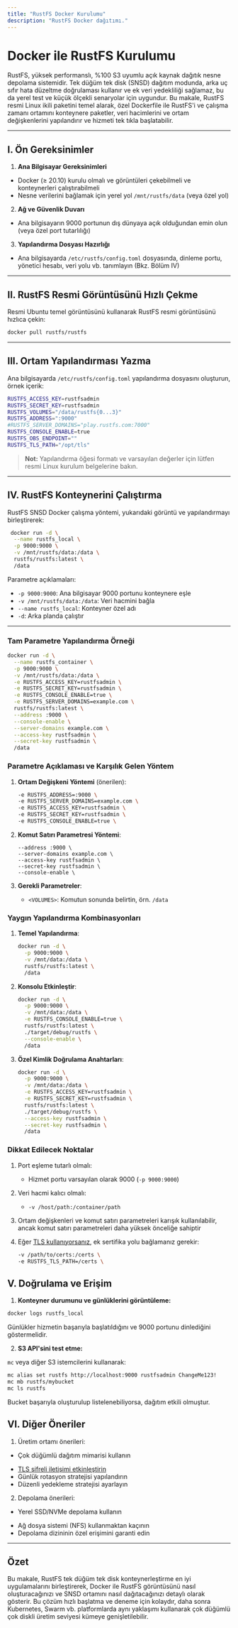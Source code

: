 ```yaml
---
title: "RustFS Docker Kurulumu"
description: "RustFS Docker dağıtımı."
---
```


# Docker ile RustFS Kurulumu

RustFS, yüksek performanslı, %100 S3 uyumlu açık kaynak dağıtık nesne depolama sistemidir. Tek düğüm tek disk (SNSD) dağıtım modunda, arka uç sıfır hata düzeltme doğrulaması kullanır ve ek veri yedekliliği sağlamaz, bu da yerel test ve küçük ölçekli senaryolar için uygundur.
Bu makale, RustFS resmi Linux ikili paketini temel alarak, özel Dockerfile ile RustFS'i ve çalışma zamanı ortamını konteynere paketler, veri hacimlerini ve ortam değişkenlerini yapılandırır ve hizmeti tek tıkla başlatabilir.

---

## I. Ön Gereksinimler

1. **Ana Bilgisayar Gereksinimleri**

* Docker (≥ 20.10) kurulu olmalı ve görüntüleri çekebilmeli ve konteynerleri çalıştırabilmeli
* Nesne verilerini bağlamak için yerel yol `/mnt/rustfs/data` (veya özel yol)

2. **Ağ ve Güvenlik Duvarı**

* Ana bilgisayarın 9000 portunun dış dünyaya açık olduğundan emin olun (veya özel port tutarlılığı)

3. **Yapılandırma Dosyası Hazırlığı**

* Ana bilgisayarda `/etc/rustfs/config.toml` dosyasında, dinleme portu, yönetici hesabı, veri yolu vb. tanımlayın (Bkz. Bölüm IV)

---

## II. RustFS Resmi Görüntüsünü Hızlı Çekme

Resmi Ubuntu temel görüntüsünü kullanarak RustFS resmi görüntüsünü hızlıca çekin:

```bash
docker pull rustfs/rustfs
```

---

## III. Ortam Yapılandırması Yazma

Ana bilgisayarda `/etc/rustfs/config.toml` yapılandırma dosyasını oluşturun, örnek içerik:

```bash
RUSTFS_ACCESS_KEY=rustfsadmin
RUSTFS_SECRET_KEY=rustfsadmin
RUSTFS_VOLUMES="/data/rustfs{0...3}"
RUSTFS_ADDRESS=":9000"
#RUSTFS_SERVER_DOMAINS="play.rustfs.com:7000"
RUSTFS_CONSOLE_ENABLE=true
RUSTFS_OBS_ENDPOINT=""
RUSTFS_TLS_PATH="/opt/tls"
```

> **Not:** Yapılandırma öğesi formatı ve varsayılan değerler için lütfen resmi Linux kurulum belgelerine bakın.

---

## IV. RustFS Konteynerini Çalıştırma

RustFS SNSD Docker çalışma yöntemi, yukarıdaki görüntü ve yapılandırmayı birleştirerek:

```bash
 docker run -d \
  --name rustfs_local \
  -p 9000:9000 \
  -v /mnt/rustfs/data:/data \
  rustfs/rustfs:latest \
  /data
```

Parametre açıklamaları:

* `-p 9000:9000`: Ana bilgisayar 9000 portunu konteynere eşle
* `-v /mnt/rustfs/data:/data`: Veri hacmini bağla
* `--name rustfs_local`: Konteyner özel adı
* `-d`: Arka planda çalıştır

---

### Tam Parametre Yapılandırma Örneği

```bash
docker run -d \
  --name rustfs_container \
  -p 9000:9000 \
  -v /mnt/rustfs/data:/data \
  -e RUSTFS_ACCESS_KEY=rustfsadmin \
  -e RUSTFS_SECRET_KEY=rustfsadmin \
  -e RUSTFS_CONSOLE_ENABLE=true \
  -e RUSTFS_SERVER_DOMAINS=example.com \
  rustfs/rustfs:latest \
  --address :9000 \
  --console-enable \
  --server-domains example.com \
  --access-key rustfsadmin \
  --secret-key rustfsadmin \
  /data
```

### Parametre Açıklaması ve Karşılık Gelen Yöntem

1. **Ortam Değişkeni Yöntemi** (önerilen):

   ```bash
   -e RUSTFS_ADDRESS=:9000 \
   -e RUSTFS_SERVER_DOMAINS=example.com \
   -e RUSTFS_ACCESS_KEY=rustfsadmin \
   -e RUSTFS_SECRET_KEY=rustfsadmin \
   -e RUSTFS_CONSOLE_ENABLE=true \
   ```

2. **Komut Satırı Parametresi Yöntemi**:

   ```
   --address :9000 \
   --server-domains example.com \
   --access-key rustfsadmin \
   --secret-key rustfsadmin \
   --console-enable \
   ```

3. **Gerekli Parametreler**:
    * `<VOLUMES>`: Komutun sonunda belirtin, örn. `/data`

### Yaygın Yapılandırma Kombinasyonları

1. **Temel Yapılandırma**:

   ```bash
   docker run -d \
     -p 9000:9000 \
     -v /mnt/data:/data \
     rustfs/rustfs:latest \
     /data
   ```

2. **Konsolu Etkinleştir**:

   ```bash
   docker run -d \
     -p 9000:9000 \
     -v /mnt/data:/data \
     -e RUSTFS_CONSOLE_ENABLE=true \
     rustfs/rustfs:latest \
     ./target/debug/rustfs \
     --console-enable \
     /data
   ```

3. **Özel Kimlik Doğrulama Anahtarları**:

   ```bash
   docker run -d \
     -p 9000:9000 \
     -v /mnt/data:/data \
     -e RUSTFS_ACCESS_KEY=rustfsadmin \
     -e RUSTFS_SECRET_KEY=rustfsadmin \
     rustfs/rustfs:latest \
     ./target/debug/rustfs \
     --access-key rustfsadmin \
     --secret-key rustfsadmin \
     /data
   ```

### Dikkat Edilecek Noktalar

1. Port eşleme tutarlı olmalı:
    * Hizmet portu varsayılan olarak 9000 (`-p 9000:9000`)

2. Veri hacmi kalıcı olmalı:
    * `-v /host/path:/container/path`

3. Ortam değişkenleri ve komut satırı parametreleri karışık kullanılabilir, ancak komut satırı parametreleri daha yüksek önceliğe sahiptir

4. Eğer [TLS kullanıyorsanız](../../integration/tls-configured.md), ek sertifika yolu bağlamanız gerekir:

   ```bash
   -v /path/to/certs:/certs \
   -e RUSTFS_TLS_PATH=/certs \
   ```

## V. Doğrulama ve Erişim

1. **Konteyner durumunu ve günlüklerini görüntüleme:**

 ```bash
 docker logs rustfs_local
 ```

 Günlükler hizmetin başarıyla başlatıldığını ve 9000 portunu dinlediğini göstermelidir.

2. **S3 API'sini test etme:**

 `mc` veya diğer S3 istemcilerini kullanarak:

 ```bash
 mc alias set rustfs http://localhost:9000 rustfsadmin ChangeMe123!
 mc mb rustfs/mybucket
 mc ls rustfs
 ```

 Bucket başarıyla oluşturulup listelenebiliyorsa, dağıtım etkili olmuştur.

## VI. Diğer Öneriler

1. Üretim ortamı önerileri:

- Çok düğümlü dağıtım mimarisi kullanın
* [TLS şifreli iletişimi etkinleştirin](../../integration/tls-configured.md)
* Günlük rotasyon stratejisi yapılandırın
* Düzenli yedekleme stratejisi ayarlayın

2. Depolama önerileri:

- Yerel SSD/NVMe depolama kullanın
* Ağ dosya sistemi (NFS) kullanmaktan kaçının
* Depolama dizininin özel erişimini garanti edin

---

## Özet

Bu makale, RustFS tek düğüm tek disk konteynerleştirme en iyi uygulamalarını birleştirerek, Docker ile RustFS görüntüsünü nasıl oluşturacağınızı ve SNSD ortamını nasıl dağıtacağınızı detaylı olarak gösterir.
Bu çözüm hızlı başlatma ve deneme için kolaydır, daha sonra Kubernetes, Swarm vb. platformlarda aynı yaklaşımı kullanarak çok düğümlü çok diskli üretim seviyesi kümeye genişletilebilir.
